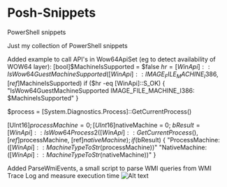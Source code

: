 # Posh-Snippets
PowerShell snippets

Just my collection of PowerShell snippets

Added example to call API's in Wow64ApiSet (eg to detect availability of WOW64 layer):
[bool]$MachineIsSupported = $false
$hr = [WinApi]::IsWow64GuestMachineSupported([WinApi]::IMAGE_FILE_MACHINE_I386, [ref]$MachineIsSupported)
if ($hr -eq [WinApi]::S_OK)
{
	"IsWow64GuestMachineSupported IMAGE_FILE_MACHINE_I386: $MachineIsSupported"
}

$process = [System.Diagnostics.Process]::GetCurrentProcess()

[UInt16]$processMachine = 0;
[UInt16]$nativeMachine = 0;
$bResult = [WinApi]::IsWow64Process2([WinApi]::GetCurrentProcess(), [ref]$processMachine, [ref]$nativeMachine);
if ($bResult)
{
	"ProcessMachine: $([WinApi]::MachineTypeToStr($processMachine))"
	"NativeMachine: $([WinApi]::MachineTypeToStr($nativeMachine))"
}


Added ParseWmiEvents, a small script to parse WMI queries from WMI Trace Log and measure execution time
![Alt text](https://pbs.twimg.com/media/EnlgOuDXcAMXjtK?format=jpg&name=medium "Screenshot")
